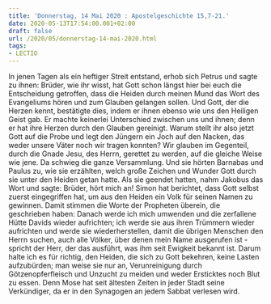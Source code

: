 ```yaml
---
title: 'Donnerstag, 14 Mai 2020 : Apostelgeschichte 15,7-21.'
date: 2020-05-13T17:54:00.001+02:00
draft: false
url: /2020/05/donnerstag-14-mai-2020.html
tags: 
- LECTIO
---
```


In jenen Tagen als ein heftiger Streit entstand, erhob sich Petrus und sagte zu ihnen: Brüder, wie ihr wisst, hat Gott schon längst hier bei euch die Entscheidung getroffen, dass die Heiden durch meinen Mund das Wort des Evangeliums hören und zum Glauben gelangen sollen. Und Gott, der die Herzen kennt, bestätigte dies, indem er ihnen ebenso wie uns den Heiligen Geist gab. Er machte keinerlei Unterschied zwischen uns und ihnen; denn er hat ihre Herzen durch den Glauben gereinigt. Warum stellt ihr also jetzt Gott auf die Probe und legt den Jüngern ein Joch auf den Nacken, das weder unsere Väter noch wir tragen konnten? Wir glauben im Gegenteil, durch die Gnade Jesu, des Herrn, gerettet zu werden, auf die gleiche Weise wie jene. Da schwieg die ganze Versammlung. Und sie hörten Barnabas und Paulus zu, wie sie erzählten, welch große Zeichen und Wunder Gott durch sie unter den Heiden getan hatte. Als sie geendet hatten, nahm Jakobus das Wort und sagte: Brüder, hört mich an! Simon hat berichtet, dass Gott selbst zuerst eingegriffen hat, um aus den Heiden ein Volk für seinen Namen zu gewinnen. Damit stimmen die Worte der Propheten überein, die geschrieben haben: Danach werde ich mich umwenden und die zerfallene Hütte Davids wieder aufrichten; ich werde sie aus ihren Trümmern wieder aufrichten und werde sie wiederherstellen, damit die übrigen Menschen den Herrn suchen, auch alle Völker, über denen mein Name ausgerufen ist - spricht der Herr, der das ausführt, was ihm seit Ewigkeit bekannt ist. Darum halte ich es für richtig, den Heiden, die sich zu Gott bekehren, keine Lasten aufzubürden; man weise sie nur an, Verunreinigung durch Götzenopferfleisch und Unzucht zu meiden und weder Ersticktes noch Blut zu essen. Denn Mose hat seit ältesten Zeiten in jeder Stadt seine Verkündiger, da er in den Synagogen an jedem Sabbat verlesen wird.